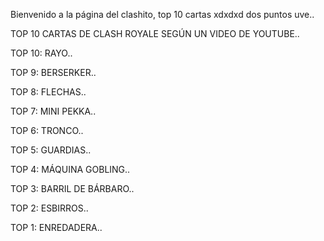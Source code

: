 Bienvenido a la página del clashito, top 10 cartas xdxdxd dos puntos uve..


TOP 10 CARTAS DE CLASH ROYALE SEGÚN UN VIDEO DE YOUTUBE..


TOP 10: RAYO..


TOP 9: BERSERKER..


TOP 8: FLECHAS..


TOP 7: MINI PEKKA..


TOP 6: TRONCO..


TOP 5: GUARDIAS..

TOP 4: MÁQUINA GOBLING..

TOP 3: BARRIL DE BÁRBARO..

TOP 2: ESBIRROS..

TOP 1: ENREDADERA..
